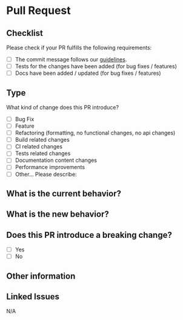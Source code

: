 # Pull Request

## Checklist

Please check if your PR fulfills the following requirements:

- [ ] The commit message follows our [guidelines][contributing].
- [ ] Tests for the changes have been added (for bug fixes / features)
- [ ] Docs have been added / updated (for bug fixes / features)

## Type

What kind of change does this PR introduce?

<!-- Please check the one that applies to this PR using "x". -->

- [ ] Bug Fix
- [ ] Feature
- [ ] Refactoring (formatting, no functional changes, no api changes)
- [ ] Build related changes
- [ ] CI related changes
- [ ] Tests related changes
- [ ] Documentation content changes
- [ ] Performance improvements
- [ ] Other... Please describe:

## What is the current behavior?

<!-- Please describe the current behavior that you are modifying -->

## What is the new behavior?

## Does this PR introduce a breaking change?

- [ ] Yes
- [ ] No

<!-- If this PR contains a breaking change, please describe the impact and migration
path for existing applications below. -->

## Other information

## Linked Issues

<!-- Closes/Fixes/Resolves #ISSUE-NUMBER --> N/A

[contributing]: https://github.com/cadmusthefounder/butler/blob/master/CONTRIBUTING.md
